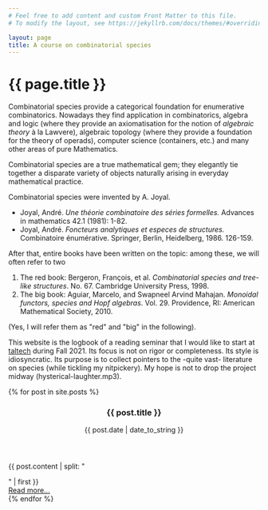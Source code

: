 ```yaml
---
# Feel free to add content and custom Front Matter to this file.
# To modify the layout, see https://jekyllrb.com/docs/themes/#overriding-theme-defaults

layout: page
title: A course on combinatorial species
---
```


<h1>{{ page.title }}</h1>

Combinatorial species provide a categorical foundation for enumerative combinatorics. Nowadays they find application in combinatorics, algebra and logic (where they provide an axiomatisation for the notion of *algebraic theory* à la Lawvere), algebraic topology (where they provide a foundation for the theory of operads), computer science (containers, etc.) and many other areas of pure Mathematics.

Combinatorial species are a true mathematical gem; they elegantly tie together a disparate variety of objects naturally arising in everyday mathematical practice.

Combinatorial species were invented by A. Joyal.

- Joyal, André. _Une théorie combinatoire des séries formelles._ Advances in mathematics 42.1 (1981): 1-82.
- Joyal, André. _Foncteurs analytiques et especes de structures._ Combinatoire énumérative. Springer, Berlin, Heidelberg, 1986. 126-159.

After that, entire books have been written on the topic: among these, we will often refer to two

1. The red book: Bergeron, François, et al. _Combinatorial species and tree-like structures_. No. 67. Cambridge University Press, 1998.
2. The big book: Aguiar, Marcelo, and Swapneel Arvind Mahajan. _Monoidal functors, species and Hopf algebras_. Vol. 29. Providence, RI: American Mathematical Society, 2010.

(Yes, I will refer them as "red" and "big" in the following).

This website is the logbook of a reading seminar that I would like to start at [taltech](https://compose.ioc.ee) during Fall 2021. Its focus is not on rigor or completeness. Its style is idiosyncratic. Its purpose is to collect pointers to the -quite vast- literature on species (while tickling my nitpickery). My hope is not to drop the project midway (hysterical-laughter.mp3).

{% for post in site.posts %}
  <article>
    <header>
      <h3>{{ post.title }}</h3>
      <time datetime="{{ post.date | date_to_xmlschema }}">{{ post.date | date_to_string }}</time>
    </header>
    {{ post.content | split: "</p>" | first }}
    <footer>
      <a href="{{ post.url | relative_url }}">Read more... </a>
    </footer>
  <!-- </article> -->
{% endfor %}
